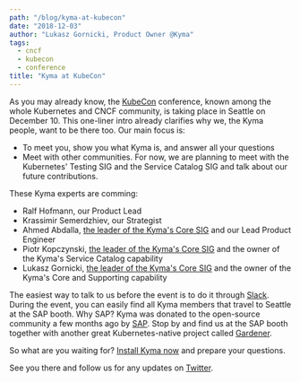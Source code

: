 ```yaml
---
path: "/blog/kyma-at-kubecon"
date: "2018-12-03"
author: "Lukasz Gornicki, Product Owner @Kyma"
tags:
  - cncf
  - kubecon
  - conference
title: "Kyma at KubeCon"
---
```


As you may already know, the [KubeCon](https://events.linuxfoundation.org/events/kubecon-cloudnativecon-north-america-2018/) conference, known among the whole Kubernetes and CNCF community, is taking place in Seattle on December 10. 
This one-liner intro already clarifies why we, the Kyma people, want to be there too. Our main focus is:
- To meet you, show you what Kyma is, and answer all your questions
- Meet with other communities. For now, we are planning to meet with the Kubernetes' Testing SIG and the Service Catalog SIG and talk about our future contributions.

<!-- overview -->

These Kyma experts are comming:
- Ralf Hofmann, our Product Lead
- Krassimir Semerdzhiev, our Strategist 
- Ahmed Abdalla, [the leader of the Kyma's Core SIG](https://github.com/kyma-project/community/tree/master/sig-and-wg/sig-core) and our Lead Product Engineer
- Piotr Kopczynski, [the leader of the Kyma's Core SIG](https://github.com/kyma-project/community/tree/master/sig-and-wg/sig-core) and the owner of the Kyma's Service Catalog capability
- Lukasz Gornicki, [the leader of the Kyma's Core SIG](https://github.com/kyma-project/community/tree/master/sig-and-wg/sig-core) and the owner of the Kyma's Core and Supporting capability

The easiest way to talk to us before the event is to do it through [Slack](https://join.slack.com/t/kyma-community/shared_invite/enQtNDAwNzE4Mjk2NDE3LTJhOTlmZjM5YzkwNmEzNmY3ZjE2MTU2OTMxOGE4ZDM0MmU4ZWRkZGJiODgzNmRmMTYxMDYwNjZiMDAwMTA2OWM).
During the event, you can easily find all Kyma members that travel to Seattle at the SAP booth. Why SAP? Kyma was donated to the open-source community a few months ago by [SAP](/blog/introducing-project-kyma). Stop by and find us at the SAP booth together with another great Kubernetes-native project called [Gardener](https://gardener.cloud/).

So what are you waiting for? [Install Kyma now](/docs/root/kyma#installation-installation) and prepare your questions.

See you there and follow us for any updates on [Twitter](https://twitter.com/kymaproject).

